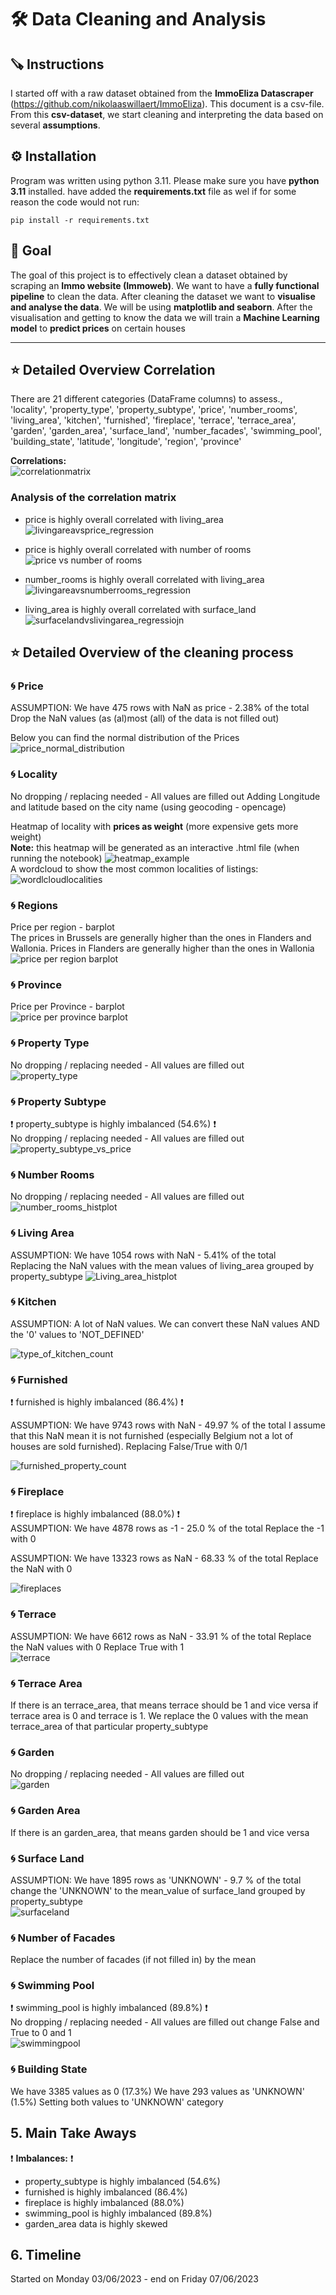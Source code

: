 #  :hammer_and_wrench: Data Cleaning and Analysis 

## :carpentry_saw: Instructions
I started off with a raw dataset obtained from the **ImmoEliza Datascraper** (https://github.com/nikolaaswillaert/ImmoEliza). This document is a csv-file.
From this **csv-dataset**, we start cleaning and interpreting the data based on several **assumptions**.

## :gear: Installation

Program was written using python 3.11. Please make sure you have **python 3.11** installed. have added the **requirements.txt** file as wel if for some reason the code would not run:
```
pip install -r requirements.txt
```
## :nazar_amulet: Goal 
The goal of this project is to effectively clean a dataset obtained by scraping an **Immo website (Immoweb)**. We want to have a **fully functional pipeline** to clean the data. After cleaning the dataset we want to **visualise and analyse the data**. We will be using **matplotlib and seaborn**. After the visualisation and getting to know the data we will train a **Machine Learning model** to **predict prices** on certain houses

----------------------------------------------------------------------------------------------------------
## :star: Detailed Overview Correlation
There are 21 different categories (DataFrame columns) to assess.,<br>
'locality', 'property_type', 'property_subtype', 'price', 'number_rooms', 'living_area', 'kitchen', 'furnished', 'fireplace', 'terrace', 'terrace_area', 'garden', 'garden_area', 'surface_land', 'number_facades', 'swimming_pool', 'building_state', 'latitude', 'longitude', 'region', 'province'

**Correlations:** <br>
![correlationmatrix](https://github.com/nikolaaswillaert/ImmoElizaDataAnalysis/assets/106211266/3b2a3306-2700-4a6f-bb98-0e8493fc4451) <br>

### Analysis of the correlation matrix
- price is highly overall correlated with living_area <br>
![livingareavsprice_regression](https://github.com/nikolaaswillaert/ImmoElizaDataAnalysis/assets/106211266/c3ea8aa1-5011-45ac-bd1a-1f7ea7ea1ae3)

- price is highly overall correlated with number of rooms <br>
![price vs number of rooms](https://github.com/nikolaaswillaert/ImmoElizaDataAnalysis/assets/106211266/0a248733-c550-46bb-a34f-a9c2b8a94bef)

- number_rooms is highly overall correlated with living_area <br>
![livingareavsnumberrooms_regression](https://github.com/nikolaaswillaert/ImmoElizaDataAnalysis/assets/106211266/2ddfafa8-3c00-499b-aef3-ea49c3098b16)

- living_area is highly overall correlated with surface_land <br>
  ![surfacelandvslivingarea_regressiojn](https://github.com/nikolaaswillaert/ImmoElizaDataAnalysis/assets/106211266/ec0f1c5c-b793-4ad5-b1ca-70a0e72ed0b4)

## :star: Detailed Overview of the cleaning process
### :cyclone: Price
ASSUMPTION:  We have 475 rows with NaN as price - 2.38% of the total
Drop the NaN values (as (al)most (all) of the data is not filled out) 

Below you can find the normal distribution of the Prices<br>
![price_normal_distribution](https://github.com/nikolaaswillaert/ImmoElizaDataAnalysis/assets/106211266/5ec7b8c2-b7c0-4eef-b2b2-8b60968f9c61)


### :cyclone: Locality
No dropping / replacing needed - All values are filled out
Adding Longitude and latitude based on the city name (using geocoding - opencage)

Heatmap of locality with **prices as weight** (more expensive gets more weight) <br>
**Note:** this heatmap will be generated as an interactive .html file (when running the notebook)
![heatmap_example](https://github.com/nikolaaswillaert/ImmoElizaDataAnalysis/assets/106211266/6d1101cc-adc9-4bef-9d2b-f216a2efa5c1)
<br>
A wordcloud to show the most common localities of listings: <br>
![wordlcloudlocalities](https://github.com/nikolaaswillaert/ImmoElizaDataAnalysis/assets/106211266/82070f7f-9070-461f-8dfa-53c805896832)

### :cyclone: Regions <br>
Price per region - barplot<br>
The prices in Brussels are generally higher than the ones in Flanders and Wallonia. Prices in Flanders are generally higher than the ones in Wallonia
![price per region barplot](https://github.com/nikolaaswillaert/ImmoElizaDataAnalysis/assets/106211266/c85ce71a-08bc-4ce3-9123-1e82d7e904df)
<br>

### :cyclone: Province <br>
Price per Province - barplot<br>
![price per province barplot](https://github.com/nikolaaswillaert/ImmoElizaDataAnalysis/assets/106211266/72da4414-ca49-46e5-b64b-9a3a4712d1d2)


### :cyclone: Property Type <br>
No dropping / replacing needed - All values are filled out <br>
![property_type](https://github.com/nikolaaswillaert/ImmoElizaDataAnalysis/assets/106211266/15f6cafe-158b-46e3-a0e9-25c3a5fae3dd)


### :cyclone: Property Subtype
:exclamation: property_subtype is highly imbalanced (54.6%) :exclamation: <br>
No dropping / replacing needed - All values are filled out <br>
![property_subtype_vs_price](https://github.com/nikolaaswillaert/ImmoElizaDataAnalysis/assets/106211266/42183af5-66ed-471f-afc8-a950a7e5333d)

### :cyclone: Number Rooms <br>
No dropping / replacing needed - All values are filled out <br>
![number_rooms_histplot](https://github.com/nikolaaswillaert/ImmoElizaDataAnalysis/assets/106211266/11bfeee2-6c24-48b2-b0e2-6825427b109c)

### :cyclone: Living Area
ASSUMPTION: We have 1054 rows with NaN - 5.41% of the total <br>
Replacing the NaN values with the mean values of living_area grouped by property_subtype
![Living_area_histplot](https://github.com/nikolaaswillaert/ImmoElizaDataAnalysis/assets/106211266/42c580d5-1d70-491b-97d6-ce573263d239)


### :cyclone: Kitchen
ASSUMPTION: A lot of NaN values. We can convert these NaN values AND the '0' values to 'NOT_DEFINED' <br>

![type_of_kitchen_count](https://github.com/nikolaaswillaert/ImmoElizaDataAnalysis/assets/106211266/86933170-8d24-43b1-8a5e-ba5f5528c225)


### :cyclone: Furnished
:exclamation: furnished is highly imbalanced (86.4%)	 :exclamation: <br>

ASSUMPTION: We have 9743 rows with NaN - 49.97 % of the total
I assume that this NaN mean it is not furnished (especially Belgium not a lot of houses are sold furnished). Replacing False/True with 0/1 <br>

![furnished_property_count](https://github.com/nikolaaswillaert/ImmoElizaDataAnalysis/assets/106211266/e0c43967-31ef-4bbb-b6e7-4a3a1e333937)


### :cyclone: Fireplace <br>
:exclamation: fireplace is highly imbalanced (88.0%)	 :exclamation: <br>
ASSUMPTION: We have 4878 rows as -1 - 25.0 % of the total
Replace the -1 with 0 <br>

ASSUMPTION: We have 13323 rows as NaN - 68.33 % of the total
Replace the NaN with 0 <br>

![fireplaces](https://github.com/nikolaaswillaert/ImmoElizaDataAnalysis/assets/106211266/2a9ca642-30fc-4c92-8652-e523251fa2dc)

### :cyclone: Terrace
ASSUMPTION: We have 6612 rows as NaN - 33.91 % of the total
Replace the NaN values with 0
Replace True with 1 <br>
![terrace](https://github.com/nikolaaswillaert/ImmoElizaDataAnalysis/assets/106211266/26b3bc74-170c-4a63-942d-85f1edd5400f)

### :cyclone: Terrace Area
If there is an terrace_area, that means terrace should be 1 and vice versa
if terrace area is 0 and terrace is 1. We replace the 0 values with the mean terrace_area of that particular property_subtype

### :cyclone: Garden
No dropping / replacing needed - All values are filled out <br>
![garden](https://github.com/nikolaaswillaert/ImmoElizaDataAnalysis/assets/106211266/75c4961b-740b-45c9-881c-43ee4fa4a5ca)

### :cyclone: Garden Area
If there is an garden_area, that means garden should be 1 and vice versa

### :cyclone: Surface Land
ASSUMPTION: We have 1895 rows as 'UNKNOWN' - 9.7 % of the total
change the 'UNKNOWN' to the mean_value of surface_land grouped by property_subtype <br>
![surfaceland](https://github.com/nikolaaswillaert/ImmoElizaDataAnalysis/assets/106211266/9092490d-d878-4142-9a80-c8ddbd9bb4f0)

### :cyclone: Number of Facades
Replace the number of facades (if not filled in) by the mean 

### :cyclone: Swimming Pool
:exclamation: swimming_pool is highly imbalanced (89.8%) :exclamation: <br>
No dropping / replacing needed - All values are filled out
change False and True to 0 and 1 <br>
![swimmingpool](https://github.com/nikolaaswillaert/ImmoElizaDataAnalysis/assets/106211266/f648159e-60db-40a0-8ce8-6e28f1d23b1f)

### :cyclone: Building State
We have 3385 values as 0 (17.3%)
We have 293 values as 'UNKNOWN' (1.5%)
Setting both values to 'UNKNOWN' category

## 5. Main Take Aways



:exclamation: **Imbalances:** :exclamation:
- property_subtype is highly imbalanced (54.6%)
- furnished is highly imbalanced (86.4%)	
- fireplace is highly imbalanced (88.0%)	
- swimming_pool is highly imbalanced (89.8%)	
- garden_area data is highly skewed

## 6. Timeline
Started on Monday 03/06/2023 - end on Friday 07/06/2023
